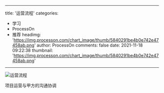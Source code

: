 
---
title: '运营流程'
categories: 
 - 学习
 - ProcessOn
 - 推荐
headimg: 'https://img.processon.com/chart_image/thumb/5840291be4b0e742e47458ab.png'
author: ProcessOn
comments: false
date: 2021-11-18 09:22:38
thumbnail: 'https://img.processon.com/chart_image/thumb/5840291be4b0e742e47458ab.png'
---

<div>   
<img class="thumb" alt="运营流程" src="https://img.processon.com/chart_image/thumb/5840291be4b0e742e47458ab.png" referrerpolicy="no-referrer">
<p>项目运营与甲方的沟通协调
</p>  
</div>
            